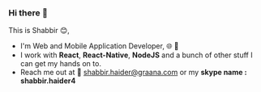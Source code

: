 
### Hi there :wave:

This is Shabbir :blush:, 

- I'm Web and Mobile Application Developer, :globe_with_meridians: :iphone:
- I work with **React**, **React-Native**, **NodeJS** and a bunch of other stuff I can get my hands on to.
- Reach me out at :e-mail: shabbir.haider@graana.com or my **skype name : shabbir.haider4**
